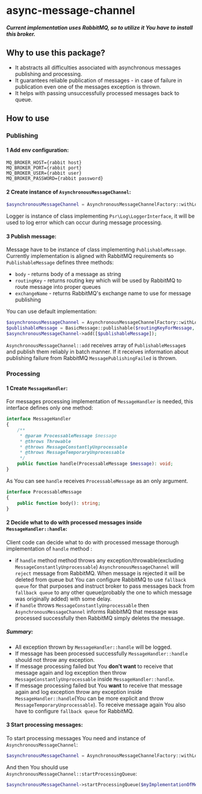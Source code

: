 # async-message-channel

##### Current implementation uses RabbitMQ, so to utilize it You have to install this broker.

## Why to use this package? ##
- It abstracts all difficulties associated with asynchronous messages publishing and processing.
- It guarantees reliable publication of messages - in case of failure in publication even one of the messages
exception is thrown.
- It helps with passing unsuccessfully processed messages back to queue.

## How to use

### Publishing

#### 1 Add env configuration:
```.dotenv
MQ_BROKER_HOST={rabbit host}
MQ_BROKER_PORT={rabbit port}
MQ_BROKER_USER={rabbit user}
MQ_BROKER_PASSWORD={rabbit password}
```

#### 2 Create instance of ```AsynchronousMessageChannel```:
```php
$asynchronousMessageChannel = AsynchronousMessageChannelFactory::withLogger($implementationOfPsrLoggerInterface);
```
Logger is instance of class implementing ```Psr\Log\LoggerInterface```, it will be used to log error which 
can occur during message processing.

#### 3 Publish message:
Message have to be instance of class implementing ```PublishableMessage```. Currently implementation is aligned 
with RabbitMQ requirements so ```PublishableMessage``` defines three methods:
- ```body``` - returns body of a message as string
- ```routingKey``` - returns routing key which will be used by RabbitMQ to route message into proper queues
- ```exchangeName``` - returns RabbitMQ's exchange name to use for message publishing

You can use default implementation:
```php
$asynchronousMessageChannel = AsynchronousMessageChannelFactory::withLogger($implementationOfPsrLoggerInterface);
$publishableMessage = BasicMessage::publishable($routingKeyForMessage, $exchangeNameForMessage, $messageBody);
$asynchronousMessageChannel->add([$publishableMessage]);
```
```AsynchronousMessageChannel::add``` receives array of ```PublishableMessage```s and publish them reliably in batch manner.
If it receives information about publishing failure from RabbitMQ ```MessagePublishingFailed``` is thrown.

### Processing

#### 1 Create ```MessageHandler```:
For messages processing implementation of ```MessageHandler``` is needed, this interface defines only one method:
```php
interface MessageHandler
{
    /**
     * @param ProcessableMessage $message
     * @throws Throwable
     * @throws MessageConstantlyUnprocessable
     * @throws MessageTemporaryUnprocessable
     */
    public function handle(ProcessableMessage $message): void;
}
```
As You can see ```handle``` receives ```ProcessableMessage``` as an only argument. 
```php
interface ProcessableMessage
{
    public function body(): string;
}
``` 

#### 2 Decide what to do with processed messages inside ```MessageHandler::handle```:
Client code can decide what to do with processed message thorough implementation of ```handle``` method :
- if ```handle``` method method throws any exception/throwable(excluding ```MessageConstantlyUnprocessable```)
```AsynchronousMessageChannel``` will ```reject``` message from RabbitMQ. When message is rejected it will be 
deleted from queue but You can configure RabbitMQ to use ```fallback queue``` for that purposes and instruct broker to pass messages back from
```fallback queue``` to any other queue(probably the one to which message was originally added) with some delay.
- if ```handle``` throws ```MessageConstantlyUnprocessable``` then ```AsynchronousMessageChannel``` informs RabbitMQ that
message was processed successfully then RabbitMQ simply deletes the message.

##### Summary:

- All exception thrown by ```MessageHandler::handle``` will be logged.
- If message has been processed successfully ```MessageHandler::handle``` should not throw any exception.
- If message processing failed but You **don't want** to receive that message again and log exception then throw
```MessageConstantlyUnprocessable``` inside ```MessageHandler::handle```.
- If message processing failed but You **want** to receive that message again and log exception throw any
exception inside ```MessageHandler::handle```(You can be more explicit and throw ```MessageTemporaryUnprocessable```).
To receive message again You also have to configure ```fallback queue``` for RabbitMQ.

#### 3 Start processing messages:
To start processing messages You need and instance of ```AsynchronousMessageChannel```:
```php
$asynchronousMessageChannel = AsynchronousMessageChannelFactory::withLogger($implementationOfPsrLoggerInterface);
```
And then You should use ```AsynchronousMessageChannel::startProcessingQueue```:
```php
$asynchronousMessageChannel->startProcessingQueue($myImplementationOfMessageHandler, $nameOfRabbitMQQueueFromWhichMessagesWillBeProcessed);
```



 